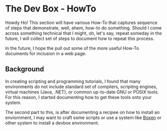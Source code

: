# The Dev Box - HowTo 

Howdy Ho! This section will have various How-To that captures sequence of steps that demonstrate, well, ahem, how-to do something.  Should I come across something technical that I might, oh, let's say, repeat someday in the future, I will collect set of steps to document how to repeat this process.

In the future, I hope the pull out some of the more useful How-To documents for inclusion in a web page.

## Background

In creating scripting and programming tutorials, I found that many environments do not include standard set of compilers, scripitng engines, virtual machines (Java, .NET), or common up-to-date GNU or POSIX tools.  For this reason, I started documenting how to get these tools onto your system.

The second part to this, is after documenting a recipee on how to install an enviornment, I may want to craft some scripts or use a system like [Boxen](https://boxen.github.com/) or other system to install a devbox environment.



